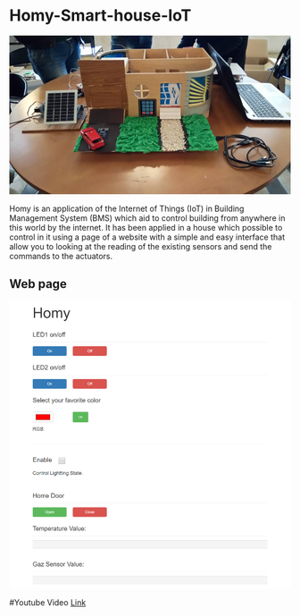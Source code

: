 # Homy-Smart-house-IoT

![](Images/17498499_400699960303491_7576682524875376148_n.jpg)

Homy is an application of the Internet of Things (IoT) in Building Management System (BMS) which aid to control building from anywhere in this world by the internet.
It has been applied in a house which possible to control in it using a page of a website with a simple and easy interface that allow you to looking at the reading of the existing sensors and send the commands to the actuators.

## Web page

![](Images/web.png)

#Youtube Video 
[Link](https://www.youtube.com/watch?v=o_6mrUkp5co)
